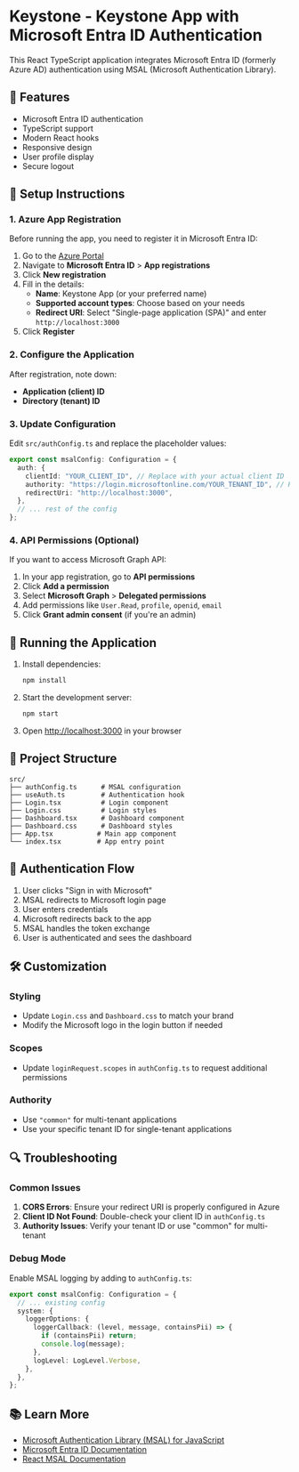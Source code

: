 # Keystone - Keystone App with Microsoft Entra ID Authentication

This React TypeScript application integrates Microsoft Entra ID (formerly Azure AD) authentication using MSAL (Microsoft Authentication Library).

## 🚀 Features

- Microsoft Entra ID authentication
- TypeScript support
- Modern React hooks
- Responsive design
- User profile display
- Secure logout

## 🔧 Setup Instructions

### 1. Azure App Registration

Before running the app, you need to register it in Microsoft Entra ID:

1. Go to the [Azure Portal](https://portal.azure.com)
2. Navigate to **Microsoft Entra ID** > **App registrations**
3. Click **New registration**
4. Fill in the details:
   - **Name**: Keystone App (or your preferred name)
   - **Supported account types**: Choose based on your needs
   - **Redirect URI**: Select "Single-page application (SPA)" and enter `http://localhost:3000`
5. Click **Register**

### 2. Configure the Application

After registration, note down:

- **Application (client) ID**
- **Directory (tenant) ID**

### 3. Update Configuration

Edit `src/authConfig.ts` and replace the placeholder values:

```typescript
export const msalConfig: Configuration = {
  auth: {
    clientId: "YOUR_CLIENT_ID", // Replace with your actual client ID
    authority: "https://login.microsoftonline.com/YOUR_TENANT_ID", // Replace with your tenant ID
    redirectUri: "http://localhost:3000",
  },
  // ... rest of the config
};
```

### 4. API Permissions (Optional)

If you want to access Microsoft Graph API:

1. In your app registration, go to **API permissions**
2. Click **Add a permission**
3. Select **Microsoft Graph** > **Delegated permissions**
4. Add permissions like `User.Read`, `profile`, `openid`, `email`
5. Click **Grant admin consent** (if you're an admin)

## 🚀 Running the Application

1. Install dependencies:

   ```bash
   npm install
   ```

2. Start the development server:

   ```bash
   npm start
   ```

3. Open [http://localhost:3000](http://localhost:3000) in your browser

## 📁 Project Structure

```
src/
├── authConfig.ts      # MSAL configuration
├── useAuth.ts         # Authentication hook
├── Login.tsx          # Login component
├── Login.css          # Login styles
├── Dashboard.tsx      # Dashboard component
├── Dashboard.css      # Dashboard styles
├── App.tsx           # Main app component
└── index.tsx         # App entry point
```

## 🔐 Authentication Flow

1. User clicks "Sign in with Microsoft"
2. MSAL redirects to Microsoft login page
3. User enters credentials
4. Microsoft redirects back to the app
5. MSAL handles the token exchange
6. User is authenticated and sees the dashboard

## 🛠️ Customization

### Styling

- Update `Login.css` and `Dashboard.css` to match your brand
- Modify the Microsoft logo in the login button if needed

### Scopes

- Update `loginRequest.scopes` in `authConfig.ts` to request additional permissions

### Authority

- Use `"common"` for multi-tenant applications
- Use your specific tenant ID for single-tenant applications

## 🔍 Troubleshooting

### Common Issues

1. **CORS Errors**: Ensure your redirect URI is properly configured in Azure
2. **Client ID Not Found**: Double-check your client ID in `authConfig.ts`
3. **Authority Issues**: Verify your tenant ID or use "common" for multi-tenant

### Debug Mode

Enable MSAL logging by adding to `authConfig.ts`:

```typescript
export const msalConfig: Configuration = {
  // ... existing config
  system: {
    loggerOptions: {
      loggerCallback: (level, message, containsPii) => {
        if (containsPii) return;
        console.log(message);
      },
      logLevel: LogLevel.Verbose,
    },
  },
};
```

## 📚 Learn More

- [Microsoft Authentication Library (MSAL) for JavaScript](https://docs.microsoft.com/en-us/azure/active-directory/develop/msal-overview)
- [Microsoft Entra ID Documentation](https://docs.microsoft.com/en-us/azure/active-directory/)
- [React MSAL Documentation](https://github.com/AzureAD/microsoft-authentication-library-for-js/tree/dev/lib/msal-react)
